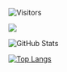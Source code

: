 ![Visitors](https://visitor-badge.glitch.me/badge?page_id=moritetu&left_color=gray&right_color=blue)
 
![](https://github-profile-summary-cards.vercel.app/api/cards/profile-details?username=moritetu&theme=vue)
 
![GitHub Stats](https://github-readme-stats.vercel.app/api?username=moritetu&show_icons=true)
 
[![Top Langs](https://github-readme-stats.vercel.app/api/top-langs/?username=moritetu&layout=compact&langs_count=8)](https://github.com/anuraghazra/github-readme-stats)
